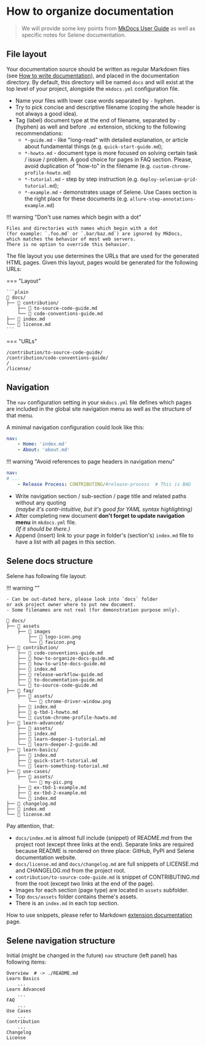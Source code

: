 # How to organize documentation

> We will provide some key points from [MkDocs User Guide][mkdocs-user-guide]
as well as specific notes for Selene documentation.

[mkdocs-user-guide]: https://www.mkdocs.org/user-guide/writing-your-docs/

## File layout

Your documentation source should be written as regular Markdown files
(see [How to write documentation][syntax-guide]),
and placed in the documentation directory.
By default, this directory will be named `docs`
and will exist at the top level of your project,
alongside the `mkdocs.yml` configuration file.

- Name your files with lower case words separated by `-` hyphen.
- Try to pick concise and descriptive filename
(coping the whole header is not always a good idea).
- Tag (label) document type at the end of filename,
separated by `-` (hyphen) as well and before `.md` extension,
sticking to the following recommendations:
    - `*-guide.md` - like "long-read" with detailed explanation,
    or article about fundamental things (e.g. `quick-start-guide.md`);
    - `*-howto.md` - document type is more focused on
    solving certain task / issue / problem.
    A good choice for pages in FAQ section.
    Please, avoid duplication of "how-to" in the filename
    (e.g. `custom-chrome-profile-howto.md`)
    - `*-tutorial.md` - step by step instruction
    (e.g. `deploy-selenium-grid-tutorial.md`);
    - `*-example.md` - demonstrates usage of Selene.
    Use Cases section is the right place for these documents
    (e.g. `allure-step-annotations-example.md`)

[syntax-guide]: how-to-write-docs-guide.md

<!-- markdownlint-disable MD046 -->
!!! warning "Don't use names which begin with a dot"

    Files and directories with names which begin with a dot
    (for example: `.foo.md` or `.bar/baz.md`) are ignored by MkDocs,
    which matches the behavior of most web servers.
    There is no option to override this behavior.
<!-- markdownlint-enable MD046 -->

The file layout you use determines the URLs
that are used for the generated HTML pages.
Given this layout, pages would be generated for the following URLs:

<!-- markdownlint-disable MD046 -->
=== "Layout"

    ```plain
    📁 docs/
    ├── 📁 contribution/
        ├── 📄 to-source-code-guide.md
        └── 📄 code-conventions-guide.md
    ├── 📄 index.md
    └── 📄 license.md
    ```

=== "URLs"

    /contribution/to-source-code-guide/  
    /contribution/code-conventions-guide/  
    /  
    /license/
<!-- markdownlint-enable MD046 -->

## Navigation

The `nav` configuration setting in your `mkdocs.yml` file
defines which pages are included in the global site navigation menu
as well as the structure of that menu.

A minimal navigation configuration could look like this:

```yaml
nav:
    - Home: 'index.md'
    - About: 'about.md'
```

!!! warning "Avoid references to page headers in navigation menu"

```yaml
nav:
# ...
    - Release Process: CONTRIBUTING/#release-process  # This is BAD
```

- Write navigation section / sub-section / page title and related paths
without any quoting  
*(maybe it's contr-intuitive, but it's good for YAML syntax highlighting)*
- After completing new document **don't forget to update
navigation menu** in `mkdocs.yml` file.  
*(If it should be there.)*
- Append (insert) link to your page in folder's (section's) `index.md` file
to have a list with all pages in this section.

## Selene docs structure

Selene has following file layout:

<!-- markdownlint-disable MD046 -->
!!! warning ""

    - Can be out-dated here, please look into `docs` folder
    or ask project owner where to put new document.
    - Some filenames are not real (for demonstration purpose only).
<!-- markdownlint-enable MD046 -->

```plain
📁 docs/
├── 📁 assets
    ├── 📁 images
        ├── 🎨 logo-icon.png
        └── 🎨 favicon.png
├── 📁 contribution/
    ├── 📄 code-conventions-guide.md
    ├── 📄 how-to-organize-docs-guide.md
    ├── 📄 how-to-write-docs-guide.md
    ├── 📄 index.md
    ├── 📄 release-workflow-guide.md
    ├── 📄 to-documentation-guide.md
    └── 📄 to-source-code-guide.md
├── 📁 faq/
    ├── 📁 assets/
        └── 🎨 chrome-driver-window.png
    ├── 📄 index.md
    ├── 📄 q-tbd-1-howto.md
    └── 📄 custom-chrome-profile-howto.md
├── 📁 learn-advanced/
    ├── 📁 assets/
    ├── 📄 index.md
    ├── 📄 learn-deeper-1-tutorial.md
    └── 📄 learn-deeper-2-guide.md
├── 📁 learn-basics/
    ├── 📄 index.md
    ├── 📄 quick-start-tutorial.md
    └── 📄 learn-something-tutorial.md
├── 📁 use-cases/
    ├── 📁 assets/
        └── 🎨 my-pic.png
    ├── 📄 ex-tbd-1-example.md
    ├── 📄 ex-tbd-2-example.md
    └── 📄 index.md
├── 📄 changelog.md
├── 📄 index.md
└── 📄 license.md
```

Pay attention, that:

- `docs/index.md` is almost full include (snippet) of README.md
from the project root (except three links at the end).
Separate links are required because README is rendered on three place:
GitHub, PyPI and Selene documentation website.
- `docs/license.md` and `docs/changelog.md` are full snippets of
LICENSE.md and CHANGELOG.md from the project root.
- `contribution/to-source-code-guide.md` is snippet
of CONTRIBUTING.md from the root
(except two links at the end of the page).
- Images for each section (page type) are located in `assets` subfolder.
- Top `docs/assets` folder contains theme's assets.
- There is an `index.md` in each top section.

How to use snippets, please refer to Markdown
[extension documentation][snippets-doc] page.

[snippets-doc]: https://facelessuser.github.io/pymdown-extensions/extensions/snippets/

## Selene navigation structure

Initial (might be changed in the future) `nav` structure (left panel)
has following items:

```plain
Overview  # -> ./README.md
Learn Basics
    ...
Learn Advanced
    ...
FAQ
    ...
Use Cases
    ...
Contribution
    ...
Changelog
License
```
